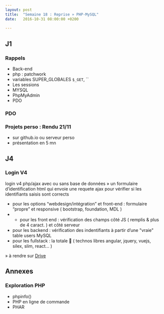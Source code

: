 ```yaml
---
layout: post
title:  "Semaine 18 : Reprise » PHP-MySQL"
date:   2016-10-31 08:00:00 +0200
 
---
```


## J1

### Rappels

- Back-end
- php : patchwork
- variables SUPER_GLOBALES `$_GET`, ``
- Les sessions
- MYSQL
- PhpMyAdmin
- PDO

### PDO

### Projets perso : Rendu 21/11
- sur github.io ou serveur perso
- présentation en 5 mn


## J4

### Login V4

login v4 php/ajax avec ou sans base de données » un formulaire d’identification html qui envoie une requete ajax pour vérifier si les identifiants saisis sont corrects

- pour les options “webdesign/intégration” et front-end : formulaire “propre” et responsive ( bootstrap, foundation, MDL ) 
- + pour les front end : vérification des champs côté JS ( remplis & plus de 4 caract. )  et côté serveur
- pour les backend : vérification des indentifiants à partir d’une "vraie" table users MySQL
- pour les fullstack : la totale :slightly_smiling_face:
( technos libres angular, jquery, vuejs, silex, slim, react... )

» à rendre sur [Drive](https://docs.google.com/spreadsheets/d/1mgKCD4NM8RyusKCrIrI7f1LpPdnWUiOJd81r1a9sS98/edit?usp=sharing)


## Annexes

### Exploration PHP

- phpinfo()
- PHP en ligne de commande
- PHAR
